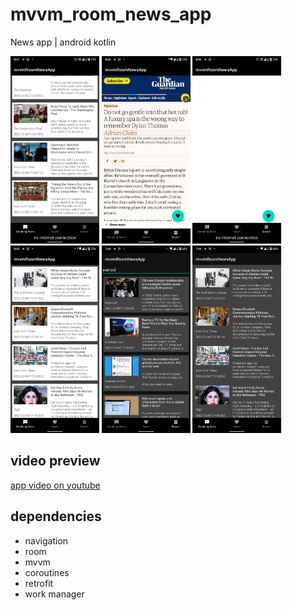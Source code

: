 # mvvm_room_news_app
 News app | android kotlin 
 
<img src="previewImages/1.jpg" alt="1" height="300"/> <img src="previewImages/2.jpg" alt="2" height="300"/> <img src="previewImages/3.jpg" alt="3" height="300"/> <img src="previewImages/4.jpg" alt="4" height="300"/> <img src="previewImages/5.jpg" alt="5" height="300"/> <img src="previewImages/6.jpg" alt="6" height="300"/> 

## video preview
[app video on youtube]( https://www.youtube.com/watch?v=tdblS4EzRmg ) 

## dependencies
- navigation
- room
- mvvm
- coroutines
- retrofit
- work manager
